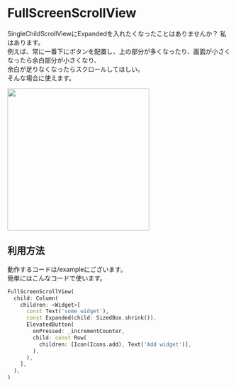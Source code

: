 # FullScreenScrollView
SingleChildScrollViewにExpandedを入れたくなったことはありませんか？
私はあります。  
例えば、常に一番下にボタンを配置し、上の部分が多くなったり、画面が小さくなったら余白部分が小さくなり、  
余白が足りなくなったらスクロールしてほしい。  
そんな場合に使えます。

<p>
<img src="https://raw.githubusercontent.com/yu1ro/fullscreen_scroll_view/master/assets/demo.gif" width="320" />
</p>

## 利用方法

動作するコードは/exampleにございます。  
簡単にはこんなコードで使います。

```dart
FullScreenScrollView(
  child: Column(
    children: <Widget>[
      const Text('some widget'),
      const Expanded(child: SizedBox.shrink()),
      ElevatedButton(
        onPressed: _incrementCounter,
        child: const Row(
          children: [Icon(Icons.add), Text('Add widget')],
        ),
      ),
    ],
  ),
)
```
